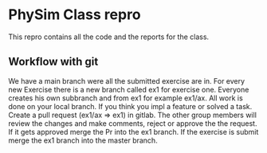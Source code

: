 # PhySim Class repro
This repro contains all the code and the reports for the class. 

## Workflow with git
We have a main branch were all the submitted exercise are in. For every new Exercise there 
is a new branch called ex1 for exercise one. Everyone creates his own subbranch and from ex1
for example ex1/ax. All work is done on your local branch. If you think you impl a feature 
or solved a task. Create a pull request (ex1/ax => ex1) in gitlab. The other group members 
will review the changes and make comments, reject or approve the the request. If it gets 
approved merge the Pr into the ex1 branch. If the exercise is submit merge the ex1 branch into
the master branch.

